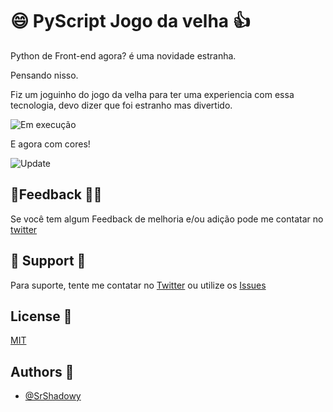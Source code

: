 # 😄 PyScript Jogo da velha 👍

Python de Front-end agora? é uma novidade estranha.

Pensando nisso.

Fiz um joguinho do jogo da velha para ter uma experiencia com essa tecnologia, devo dizer que foi estranho mas divertido.

![Em execução](https://i.imgur.com/Hw0Qjnv.gif)

E agora com cores!

![Update](https://i.imgur.com/6X15WOx.gif)

## 🙋Feedback 🙋‍♀️ 

Se você tem algum Feedback de melhoria e/ou adição pode me contatar no [twitter](https://twitter.com/SrShadowy)


## 👋 Support 🤳

Para suporte, tente me contatar no [Twitter](https://twitter.com/SrShadowy) ou utilize os [Issues](https://github.com/SrShadowy/pyLogin/issues)


## License 📃

[MIT](https://choosealicense.com/licenses/mit/)


## Authors 🤝

- [@SrShadowy](https://github.com/SrShadowy)

